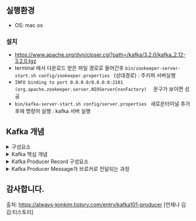 ## 실행환경

- OS: mac os



### 설치

- https://www.apache.org/dyn/closer.cgi?path=/kafka/3.2.0/kafka_2.12-3.2.0.tgz 
- terminal 에서 다운로드 받은 파일 경로로 들어간후 ```bin/zookeeper-server-start.sh config/zookeeper.properties ``` (상대경로) : 주키퍼 서버실행 
- ```INFO binding to port 0.0.0.0/0.0.0.0:2181 (org.apache.zookeeper.server.NIOServerCnxnFactory)  ``` 문구가 보이면 성공 
- ```bin/kafka-server-start.sh config/server.properties ``` 새로운터미널 추가후에 명령어 실행  : kafka 서버 실행





## Kafka 개념
<details>
  <summary>구성요소 </summary>
  <p>  

   구성요소 

- Zookeeper           : Kafka 메타데이터 관리 및 브로커의 Health check (정상상태) 담당. AWS의 로드밸런서랑 느낌이 비슷한?거같다 
- Kafka cluster       : 여러대의 브로커를 구성한 클러스터  
- Broker              : Kafka 애플리케이션이 설치된 서버 or 노드  
- Producer            : Kafka 로 메세지를 보내는역할을하는 모든 Clients 
- Consumer            : Kafka 에서 메세지를 꺼내가는 역할을 하는 모든 Clients 
- Topic               : 메시지 피드들을 토픽으로 구분하고 각 토픽은 Kafka 내에서 고유함 (비유를들자면 토픽은 디렉토리 이고 디렉토리안의 파일들은 이벤트들임 )
- Partition           : 병렬 처리 및 고성능을 얻기위해 하나의 토픽을 여러개로 나눈것  
- Segment             :  프로듀서가 전송한 실제메시지가 브로커의 로컬디스크에 저장되는 파일  
- Message             :  프로듀서가 브로커로 전송하거나 컨슈머가 읽어가는 데이터 조각 
- Replication : 각 메세지들을 여러개로 복제하여 Kafka 클러스터내의 브로커들에 분산시키는 동작  ( 다른 브로커가 종료되더라도 안정성 유지가능 )
- Partition  : 하나의 토픽이 한번에 처리할수있는 한계를 높이기위해 토픽하나를 여러개로 나눠 병렬처리가 가능하게만든 것 
  </p>
</details>

<details>
  <summary> Kafka 핵심 개념 </summary>
  <p>
  핵심단어 및 개념 </br>
- 분산시스템 : 일부 서버에 장애가 발생할떄 다른 서버가 대신 처리하므로 장애대응에 유연함. 시스템확장 용이  </br>
- Page cache :  OS 의 page cache 를 활용하는 방식   </br> 
- Batch 전송 : Batch 단위로 전송하므로 효율적      </br>
- 압축전송 : 네트워크 대역폭 or 회선 비용등을 줄일수있음       </br>  
- 토픽,파티션, 오프셋 : 파티션의 메세지가 저장되는곳= 오프셋 (64비트정수형태, 오름차순)  </br>         
- 고가용성 : 리플리케이션 제공 - 토픽의 파티션 복제  ex 리플리케이션 팩터 4로 설정하면 리더 1 팔로워 3  즉  n개면 1 : n-1 비율  일반적으로 팩터 3으로 권장 </br>         
- 주키퍼 의존성 : </br>
  </p>
</details>
 

<details>
  <summary>Kafka Producer Record 구성요소 </summary>
  <p>
토픽 (Topic)  ,</br>
토픽 중 특정 파티션 위치 (Partition)  ,</br>
메시지 생성 시간 (Timestamp) , </br>
메시지 키 (Key)  ,</br>
메시지 값 (Value)  </br>
</p>
</details>


<details>
  <summary>Kafka Producer Message가 브로커로 전달되는 과정 </summary>
  <p>
  <p> 1.Serializer</p>
  <p> 2.Partitioning</p>
  <p> 3.Message Batch</p>
  <p> 4.ZIP(압축)</p>
  <p> 5.Sender(전달)</p>

    
    
   ![img](https://user-images.githubusercontent.com/76778082/182022626-9b15ceed-0d89-4464-bb57-d770734ee31d.png)

  메시지가 브로커로 전달되는 과정
 프로듀서는 먼저, 전달 요청받은 메시지를 직렬화합니다.  
  직렬화(Serialization)는 Serializer가 지정된 설정을 통해 처리하며, 메시지의 키와 값은 바이트 뭉치 형태로 변환됩니다. 직렬화 과정을 마친 메시지는 Partitioner를 통해 토픽의 어떤 파티션에 저장될지 결정됩니다. 이 과정을 파티셔닝(Partitioning)이라 말합니다. Partitioner는 정의된 로직에 따라 파티셔닝을 진행하는데, 별도의 Partitioner 설정을 하지 않으면 Round Robbin 형태로 파티셔닝을 합니다. 즉, 파티션들에게 골고루 전달할 수 있도록 파티셔닝을 합니다. 다만, 이 과정은 메시지 전달 요청에 파티션이 지정되지 않았을 경우에만 진행됩니다. 따라서 메시지 전달 요청에 특정 파티션이 지정되었을 경우에는 별도의 파티셔닝 없이 해당 파티션으로 전달되도록 지정됩니다.
 만약 메시지 압축이 설정되었다면, 설정된 포맷에 맞춰 메시지를 압축합니다. 압축된 메시지는 브로커로 빠르게 전달할 수 있을뿐더러, 브로커 내부에서 빠른 복제가 가능하도록 합니다. 그렇게 때문에 메시지 압축 설정은 많은 경우에 고려될 수 있습니다. 카프카에서 지원하는 주요 압축 포맷과 효율은 아래와 같습니다.
    ![img (1)](https://user-images.githubusercontent.com/76778082/182022638-709885f8-5c10-49d3-8a4d-625929e4363b.png)


 파티셔닝과 압축을 마친 후, 프로듀서는 메시지를 TCP 프로토콜을 통해 브로커 리더 파티션으로 전송합니다. 하지만 메시지마다 매번 네트워크를 통해 전달하는 것은 비효율적입니다. 네트워크 전송은 매우 무거운 처리이기 때문입니다. 그래서 프로듀서는 지정된 만큼 메시지를 저장했다가 한 번에 브로커로 전달합니다. 이 과정은 프로듀서 내부의 Record Accumulator(RA)가 담당하여 처리합니다. RA는 각 토픽 파티션에 대응하는 배치 큐(Batch Queue)를 구성하고 메시지들을 레코드 배치(Record Batch) 형태로 묶어 큐에 저장합니다.
 각 배치 큐에 저장된 레코드 배치들은 때가 되면 각각 브로커에 전달됩니다. 이 과정은 Sender가 처리합니다. Sender는 스레드 형태로 구성되며, 관리자가 설정한 특정 조건에 만족한 레코드 배치를 브로커로 전송합니다. 이때, Sender 스레드는 네트워크 비용을 줄이기 위해 piggyback 방식으로 조건을 만족하지 않은 다른 레코드 배치를 조건을 만족한 것과 함께 브로커로 전송합니다. 
같은 브로커로 보내야하는 토픽 파티션이 있으면 함께 전송합니다.
    ![img (2)](https://user-images.githubusercontent.com/76778082/182022654-9efe82c6-dfd8-4ef4-a6e7-9549249586de.png)

 Piggyback이란 '등 뒤에 업다'라는 뜻입니다. 위 그림을 예로 들면, 토픽 B의 파티션 1(B_1)의 큐에 레코드 배치가 전송할 조건을 만족했다고 가정하면, Sender는 해당 레코드 배치를 가져와 3번 브로커로 전송할 준비를 합니다. 이때, 토픽 A의 파티션 2(A_2)가 전송 조건을 만족하지 않았더라도 같은 3번 브로커에 전송돼야 하므로, Sender는 A_2 레코드 배치를 업어 한번에 3번 브로커로 전송합니다. 이로 인해 자연스럽게 네트워크 비용을 줄일 수 있습니다.
    ![img (3)](https://user-images.githubusercontent.com/76778082/182022672-6fa01ced-8444-496b-8e72-b920290960a4.png)

    
Sender 스레드의 메시지 전송 요청과 응답 (출처 : https://www.linkedin.com/pulse/kafka-producer-overview-sylvester-daniel)
 브로커에 네트워크 전송 요청을 보낸 Sender는 설정 값에 따라 브로커의 응답을 기다리거나 혹은 기다리지 않습니다. 만약 응답을 기다리지 않는 설정인 경우, 메시지 전송에 대한 과정이 마쳐집니다. 하지만 응답을 기다리는 경우, 메시지 전송 성공 여부를 응답으로 받습니다. 이때, 브로커에서 메시지 전송이 실패한 경우에는 설정 값에 따라 재시도를 시도합니다. 재시도 횟수를 초과한 경우에는 예외를 뱉어냅니다. 반대로 성공한 경우에는 메시지가 저장된 정보(메타데이터)를 반환합니다. 메타데이터는 메시지가 저장된 토픽, 파티션, 오프셋, 타임스탬프 정보를 가지고 있습니다.

   ![img (4)](https://user-images.githubusercontent.com/76778082/182022685-ea3b85ef-428b-46b9-babd-5e06e1d1fc1f.png)

    
  </p>
</details>




## 감사합니다.
출처: https://always-kimkim.tistory.com/entry/kafka101-producer [언제나 김김:티스토리]
